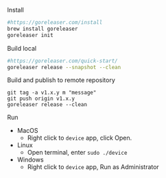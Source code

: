 Install
```sh
#https://goreleaser.com/install
brew install goreleaser
goreleaser init
```

Build local
```sh
#https://goreleaser.com/quick-start/
goreleaser release --snapshot --clean 
```

Build and publish to remote repository
```
git tag -a v1.x.y m "message"
git push origin v1.x.y
goreleaser release --clean 
```

Run
- MacOS
    - Right click to `device` app, click Open. 
- Linux
    - Open terminal, enter `sudo ./device`
- Windows
    - Right click to `device` app, Run as Administrator